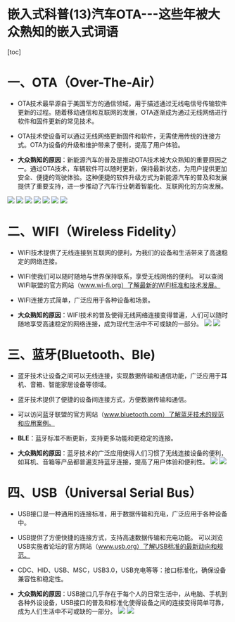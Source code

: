 嵌入式科普(13)汽车OTA---这些年被大众熟知的嵌入式词语
===
[toc]

# 一、OTA（Over-The-Air）
- OTA技术最早源自于美国军方的通信领域，用于描述通过无线电信号传输软件更新的过程。随着移动通信和互联网的发展，OTA逐渐成为通过无线网络进行软件和固件更新的常见技术。

- OTA技术使设备可以通过无线网络更新固件和软件，无需使用传统的连接方式。OTA为设备的升级和维护带来了便利，提高了用户体验。
- **大众熟知的原因**：新能源汽车的普及是推动OTA技术被大众熟知的重要原因之一。通过OTA技术，车辆软件可以随时更新，保持最新状态，为用户提供更加安全、便捷的驾驶体验。这种便捷的软件升级方式为新能源汽车的普及和发展提供了重要支持，进一步推动了汽车行业朝着智能化、互联网化的方向发展。

![](./images/car%20ota.png)
![](./images/ota%20percent.png)
![](./images/price%20percent.png)
![](./images/tesla.png)
![](./images/xiaomi.png)
![](./images/benz.png)
![](./images/audi.png)

# 二、WIFI（Wireless Fidelity）
- WIFI技术提供了无线连接到互联网的便利，为我们的设备和生活带来了高速稳定的网络连接。

- WIFI使我们可以随时随地与世界保持联系，享受无线网络的便利。
可以查阅WIFI联盟的官方网站（www.wi-fi.org）了解最新的WIFI标准和技术发展。
- WIFI连接方式简单，广泛应用于各种设备和场景。
- **大众熟知的原因**：WIFI技术的普及使得无线网络连接变得普遍，人们可以随时随地享受高速稳定的网络连接，成为现代生活中不可或缺的一部分。
![](./images/wifi.png)
![](./images/wifi-6.png)
# 三、蓝牙(Bluetooth、Ble)
- 蓝牙技术让设备之间可以无线连接，实现数据传输和通信功能，广泛应用于耳机、音箱、智能家居设备等领域。

- 蓝牙技术提供了便捷的设备间连接方式，方便数据传输和通信。
- 可以访问蓝牙联盟的官方网站（www.bluetooth.com）了解蓝牙技术的规范和应用案例。
- **BLE**：蓝牙标准不断更新，支持更多功能和更稳定的连接。
- **大众熟知的原因**：蓝牙技术的广泛应用使得人们习惯了无线连接设备的便利，如耳机、音箱等产品都普遍支持蓝牙连接，提高了用户体验和便利性。
![](./images/bluetooth.png)
![](./images/ble-ver.png)
# 四、USB（Universal Serial Bus）
- USB接口是一种通用的连接标准，用于数据传输和充电，广泛应用于各种设备中。

- USB提供了方便快捷的连接方式，支持高速数据传输和充电功能。
可以浏览USB实施者论坛的官方网站（www.usb.org）了解USB标准的最新动向和规范。
- CDC、HID、USB、MSC，USB3.0，USB充电等等：接口标准化，确保设备兼容性和稳定性。
- **大众熟知的原因**：USB接口几乎存在于每个人的日常生活中，从电脑、手机到各种外设设备，USB接口的普及和标准化使得设备之间的连接变得简单可靠，成为人们生活中不可或缺的一部分。
![](./images/usb.png)
![](./images/usb-compliance.png)


